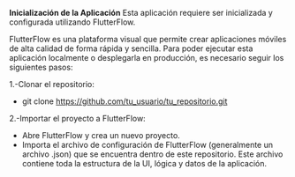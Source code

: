 **Inicialización de la Aplicación**
Esta aplicación requiere ser inicializada y configurada utilizando FlutterFlow.

FlutterFlow es una plataforma visual que permite crear aplicaciones móviles de alta calidad de forma rápida y sencilla. Para poder ejecutar esta aplicación localmente o desplegarla en producción, es necesario seguir los siguientes pasos:

1.-Clonar el repositorio:
- git clone https://github.com/tu_usuario/tu_repositorio.git

2.-Importar el proyecto a FlutterFlow:
- Abre FlutterFlow y crea un nuevo proyecto.
- Importa el archivo de configuración de FlutterFlow (generalmente un archivo .json) que se encuentra dentro de este repositorio. Este archivo contiene toda la estructura de la UI, lógica y datos de la aplicación.
